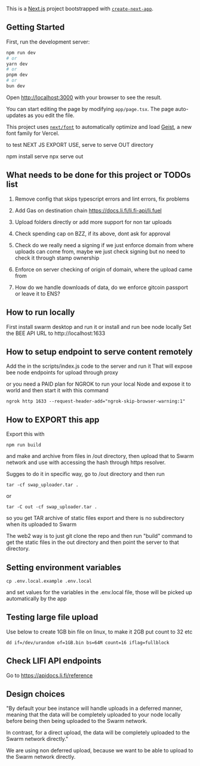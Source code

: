 This is a [Next.js](https://nextjs.org) project bootstrapped with [`create-next-app`](https://nextjs.org/docs/app/api-reference/cli/create-next-app).

## Getting Started

First, run the development server:

```bash
npm run dev
# or
yarn dev
# or
pnpm dev
# or
bun dev
```

Open [http://localhost:3000](http://localhost:3000) with your browser to see the result.

You can start editing the page by modifying `app/page.tsx`. The page auto-updates as you edit the file.

This project uses [`next/font`](https://nextjs.org/docs/app/building-your-application/optimizing/fonts) to automatically optimize and load [Geist](https://vercel.com/font), a new font family for Vercel.

to test NEXT JS EXPORT USE, serve to serve OUT directory

npm install serve
npx serve out

## What needs to be done for this project or TODOs list

1. Remove config that skips typescript errors and lint errors, fix problems

2. Add Gas on destination chain https://docs.li.fi/li.fi-api/li.fuel

3. Upload folders directly or add more support for non tar uploads

4. Check spending cap on BZZ, if its above, dont ask for approval

5. Check do we really need a signing if we just enforce domain from where uploads can come from, maybe we just check signing but no need to check it through stamp ownership

6. Enforce on server checking of origin of domain, where the upload came from

7. How do we handle downloads of data, do we enforce gitcoin passport or leave it to ENS?

## How to run locally

First install swarm desktop and run it or install and run bee node locally
Set the BEE API URL to http://localhost:1633

## How to setup endpoint to serve content remotely

Add the in the scripts/index.js code to the server and run it
That will expose bee node endpoints for upload through proxy

or you need a PAID plan for NGROK to run your local Node and expose it to world and then start it with this command

```CLI
ngrok http 1633 --request-header-add="ngrok-skip-browser-warning:1"
```

## How to EXPORT this app

Export this with

```
npm run build
```

and make and archive from files in /out directory, then upload that to Swarm network and use with accessing
the hash through https resolver.

Sugges to do it in specific way, go to /out directory and then run

```
tar -cf swap_uploader.tar .
```

or

```
tar -C out -cf swap_uploader.tar .
```

so you get TAR archive of static files export and there is no subdirectory when its uploaded to Swarm

The web2 way is to just git clone the repo and then run "build" command to get the static files in the out directory and then point the server to that directory.

## Setting environment variables

```
cp .env.local.example .env.local
```

and set values for the variables in the .env.local file, those will be picked up automatically by the app

## Testing large file upload

Use below to create 1GB bin file on linux, to make it 2GB put count to 32 etc

```
dd if=/dev/urandom of=1GB.bin bs=64M count=16 iflag=fullblock
```

## Check LIFI API endpoints

Go to https://apidocs.li.fi/reference

## Design choices

"By default your bee instance will handle uploads in a deferred manner, meaning that the data will be completely uploaded to your node locally before being then being uploaded to the Swarm network.

In contrast, for a direct upload, the data will be completely uploaded to the Swarm network directly."

We are using non deferred upload, because we want to be able to upload to the Swarm network directly.

